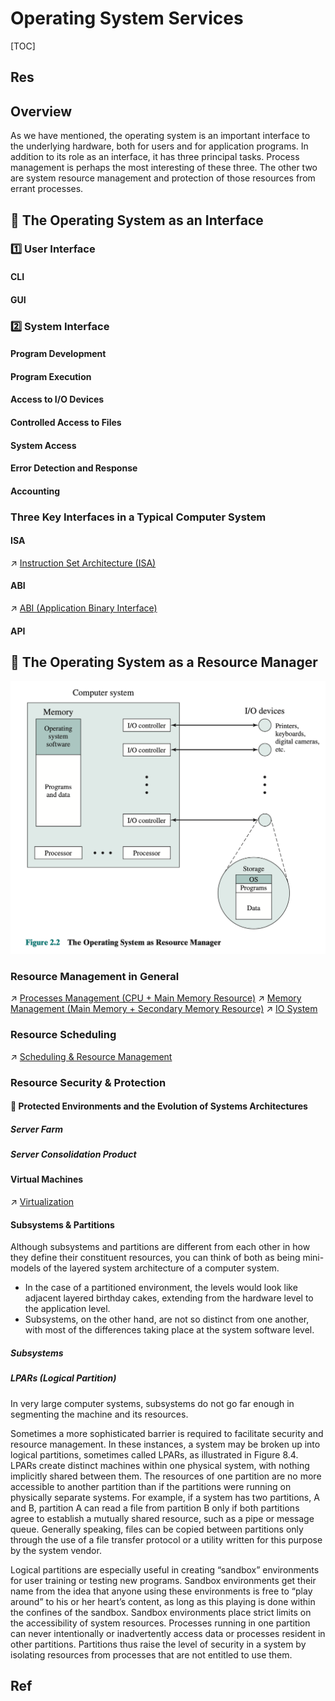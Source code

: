 # Operating System Services 

[TOC]



## Res



## Overview
As we have mentioned, the operating system is an important interface to the underlying hardware, both for users and for application programs. In addition to its role as an interface, it has three principal tasks. Process management is perhaps the most interesting of these three. The other two are system resource management and protection of those resources from errant processes.



## 🥺 The Operating System as an Interface
### 1️⃣ User Interface
#### CLI


#### GUI



### 2️⃣ System Interface
#### Program Development

#### Program Execution

#### Access to I/O Devices

#### Controlled Access to Files

#### System Access

#### Error Detection and Response

#### Accounting



### Three Key Interfaces in a Typical Computer System
#### ISA
↗ [Instruction Set Architecture (ISA)](../../Computer%20Architecture/Instruction%20Set%20Architecture%20(ISA)/Instruction%20Set%20Architecture%20(ISA).md)

#### ABI
↗ [ABI (Application Binary Interface)](../../Computer%20Interfaces/ABI%20(Application%20Binary%20Interface)/ABI%20(Application%20Binary%20Interface).md)

#### API



## 🦮 The Operating System as a Resource Manager
![](../../../../../Assets/Pics/Screenshot%202023-03-05%20at%2012.25.57%20AM.png)

### Resource Management in General
↗ [Processes Management (CPU + Main Memory Resource)](../Processes%20Management%20(CPU%20+%20Main%20Memory%20Resource)/Processes%20Management%20(CPU%20+%20Main%20Memory%20Resource).md)
↗ [Memory Management (Main Memory + Secondary Memory Resource)](../Memory%20Management%20(Main%20Memory%20+%20Secondary%20Memory%20Resource)/Memory%20Management%20(Main%20Memory%20+%20Secondary%20Memory%20Resource).md)
↗ [IO System](../IO%20System/IO%20System.md)


### Resource Scheduling
↗ [Scheduling & Resource Management](../Scheduling%20&%20Resource%20Management/Scheduling%20&%20Resource%20Management.md)


### Resource Security & Protection
#### 📜 Protected Environments and the Evolution of Systems Architectures
##### Server Farm


##### Server Consolidation Product


#### Virtual Machines
↗ [Virtualization](../../🚀%20Virtualization/Virtualization.md)


#### Subsystems & Partitions
Although subsystems and partitions are different from each other in how they define their constituent resources, you can think of both as being mini-models of the layered system architecture of a computer system.
- In the case of a partitioned environment, the levels would look like adjacent layered birthday cakes, extending from the hardware level to the application level. 
- Subsystems, on the other hand, are not so distinct from one another, with most of the differences taking place at the system software level.

##### Subsystems


##### LPARs (Logical Partition)
In very large computer systems, subsystems do not go far enough in segmenting the machine and its resources.

Sometimes a more sophisticated barrier is required to facilitate security and resource management. In these instances, a system may be broken up into logical partitions, sometimes called LPARs, as illustrated in Figure 8.4. LPARs create distinct machines within one physical system, with nothing implicitly shared between them. The resources of one partition are no more accessible to another partition than if the partitions were running on physically separate systems. For example, if a system has two partitions, A and B, partition A can read a file from partition B only if both partitions agree to establish a mutually shared resource, such as a pipe or message queue. Generally speaking, files can be copied between partitions only through the use of a file transfer protocol or a utility written for this purpose by the system vendor.

Logical partitions are especially useful in creating “sandbox” environments for user training or testing new programs. Sandbox environments get their name from the idea that anyone using these environments is free to “play around” to his or her heart’s content, as long as this playing is done within the confines of the sandbox. Sandbox environments place strict limits on the accessibility of system resources. Processes running in one partition can never intentionally or inadvertently access data or processes resident in other partitions. Partitions thus raise the level of security in a system by isolating resources from processes that are not entitled to use them.




## Ref
[操作系统原理——第2章 操作系统概述]: https://blog.csdn.net/tangkcc/article/details/114852154
